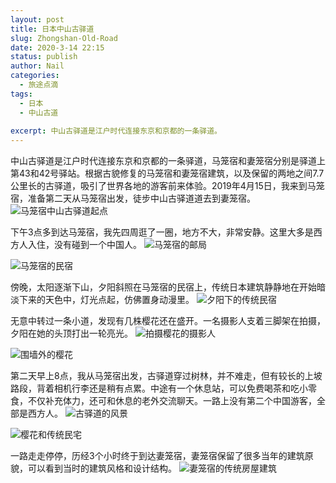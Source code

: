 ```yaml
---
layout: post
title: 日本中山古驿道
slug: Zhongshan-Old-Road
date: 2020-3-14 22:15
status: publish
author: Nail
categories: 
  - 旅途点滴
tags: 
  - 日本
  - 中山古道
 
excerpt: 中山古驿道是江户时代连接东京和京都的一条驿道。
---
```


中山古驿道是江户时代连接东京和京都的一条驿道，马笼宿和妻笼宿分别是驿道上第43和42号驿站。根据古貌修复的马笼宿和妻笼宿建筑，以及保留的两地之间7.7公里长的古驿道，吸引了世界各地的游客前来体验。2019年4月15日，我来到马笼宿，准备第二天从马笼宿出发，徒步中山古驿道道去到妻笼宿。
![马笼宿中山古驿道起点](./images/20190414/gyd-01.jpg)

下午3点多到达马笼宿，我先四周逛了一圈，地方不大，非常安静。这里大多是西方人入住，没有碰到一个中国人。
![马笼宿的邮局](./images/20190414/gyd-02.jpg)

![马笼宿的民宿](./images/20190414/gyd-03.jpg)

傍晚，太阳逐渐下山，夕阳斜照在马笼宿的民宿上，传统日本建筑静静地在开始暗淡下来的天色中，灯光点起，仿佛置身动漫里。
![夕阳下的传统民宿](./images/20190414/gyd-04.jpg)

无意中转过一条小道，发现有几株樱花还在盛开。一名摄影人支着三脚架在拍摄，夕阳在她的头顶打出一轮亮光。
![拍摄樱花的摄影人](./images/20190414/gyd-05.jpg)

![围墙外的樱花](./images/20190414/gyd-06.jpg)

第二天早上8点，我从马笼宿出发，古驿道穿过树林，并不难走，但有较长的上坡路段，背着相机行李还是稍有点累。中途有一个休息站，可以免费喝茶和吃小零食，不仅补充体力，还可和休息的老外交流聊天。一路上没有第二个中国游客，全部是西方人。
![古驿道的风景](./images/20190414/gyd-07.jpg)

![樱花和传统民宅](./images/20190414/gyd-08.jpg)

一路走走停停，历经3个小时终于到达妻笼宿，妻笼宿保留了很多当年的建筑原貌，可以看到当时的建筑风格和设计结构。
![妻笼宿的传统房屋建筑](./images/20190414/gyd-09.jpg)

